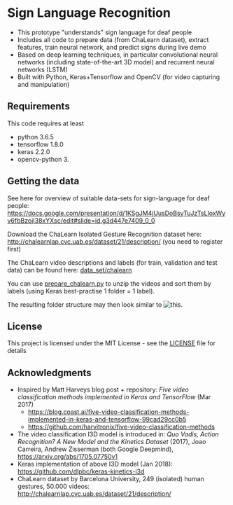 # Sign Language Recognition

* This prototype "understands" sign language for deaf people
* Includes all code to prepare data (from ChaLearn dataset), extract features, train neural network, and predict signs during live demo
* Based on deep learning techniques, in particular convolutional neural networks (including state-of-the-art 3D model) and recurrent neural networks (LSTM)
* Built with Python, Keras+Tensorflow and OpenCV (for video capturing and manipulation) 

## Requirements

This code requires at least
* python 3.6.5
* tensorflow 1.8.0
* keras 2.2.0
* opencv-python 3.
## Getting the data

See here for overview of suitable data-sets for sign-language for deaf people: https://docs.google.com/presentation/d/1KSgJM4jUusDoBsyTuJzTsLIoxWyv6fbBzojI38xYXsc/edit#slide=id.g3d447e7409_0_0

Download the ChaLearn Isolated Gesture Recognition dataset here: http://chalearnlap.cvc.uab.es/dataset/21/description/ (you need to register first)

The ChaLearn video descriptions and labels (for train, validation and test data) can be found here: [data_set/chalearn](https://github.com/FrederikSchorr/sign-language/tree/master/data-set/chalearn/_download)

You can use [prepare_chalearn.py](prepare_chalearn.py) to unzip the videos and sort them by labels (using Keras best-practise 1 folder = 1 label).

The resulting folder structure may then look similar to ![this](https://drive.google.com/open?id=1yvXylPyLJAPaxwE1RIFh3QpYDw2m1pL7).


## License

This project is licensed under the MIT License - see the [LICENSE](LICENSE) file for details

## Acknowledgments

* Inspired by Matt Harveys blog post + repository: *Five video classification methods implemented in Keras and TensorFlow* (Mar 2017)
    * https://blog.coast.ai/five-video-classification-methods-implemented-in-keras-and-tensorflow-99cad29cc0b5
    * https://github.com/harvitronix/five-video-classification-methods
* The video classification I3D model is introduced in: *Quo Vadis, Action Recognition? A New Model and the Kinetics Dataset* (2017), Joao Carreira, Andrew Zisserman (both Google Deepmind), https://arxiv.org/abs/1705.07750v1
* Keras implementation of above I3D model (Jan 2018): https://github.com/dlpbc/keras-kinetics-i3d
* ChaLearn dataset by Barcelona University, 249 (isolated) human gestures, 50.000 videos:
http://chalearnlap.cvc.uab.es/dataset/21/description/
